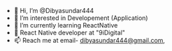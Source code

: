 - 👋 Hi, I’m @Dibyasundar444
- 👀 I’m interested in Developement (Application)
- 🌱 I’m currently learning ReactNative
- 💞️ React Native developer at "9iDigital"
- 📫 Reach me at email- dibyasundar444@gmail.com,
<!---
Dibyasundar444/Dibyasundar444 is a ✨ special ✨ repository because its `README.md` (this file) appears on your GitHub profile.
You can click the Preview link to take a look at your changes.
--->
